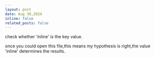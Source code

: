 ```yaml
---
layout: post
date: Aug 30,2024
inline: false
related_posts: false
---
```


check whether 'inline' is the key value. 

once you could open this file,this means my hypothesis is right,the value 'inline' determines the results.


